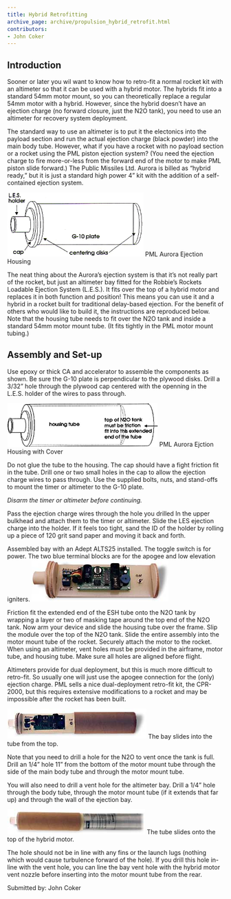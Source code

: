 ```yaml
---
title: Hybrid Retrofitting
archive_page: archive/propulsion_hybrid_retrofit.html
contributors:
- John Coker
---
```

## Introduction
Sooner or later you wil want to know how to retro-fit a normal rocket kit with an altimeter so that it can be used with a hybrid motor. The hybrids fit into a standard 54mm motor mount, so you can theoretically replace a regular 54mm motor with a hybrid. However, since the hybrid doesn’t have an ejection charge (no forward closure, just the N2O tank), you need to use an altimeter for recovery system deployment.

The standard way to use an altimeter is to put it the electonics into the payload section and run the actual ejection charge (black powder) into the main body tube. However, what if you have a rocket with no payload section or a rocket using the PML piston ejection system? (You need the ejection charge to fire more-or-less from the forward end of the motor to make PML piston slide forward.) The Public Missiles Ltd. Aurora is billed as “hybrid ready,” but it is just a standard high power 4” kit with the addition of a self-contained ejection system.

![](/images/propulsion_hybrid1.gif)
PML Aurora Ejection Housing

The neat thing about the Aurora’s ejection system is that it’s not really part of the rocket, but just an altimeter bay fitted for the Robbie’s Rockets Loadable Ejection System (L.E.S.). It fits over the top of a hybrid motor and replaces it in both function and position! This means you can use it and a hybrid in a rocket built for traditional delay-based ejection. For the benefit of others who would like to build it, the instructions are reproduced below. Note that the housing tube needs to fit over the N2O tank and inside a standard 54mm motor mount tube. (It fits tightly in the PML motor mount tubing.)

## Assembly and Set-up

Use epoxy or thick CA and accelerator to assemble the components as shown. Be sure the G-10 plate is perpendicular to the plywood disks. Drill a 3/32” hole through the plywood cap centered with the openning in the L.E.S. holder of the wires to pass through.

![](/images/propulsion_hybrid2.gif)
PML Aurora Ejction Housing with Cover

Do not glue the tube to the housing. The cap should have a fight friction fit in the tube. Drill one or two small holes in the cap to allow the ejection charge wires to pass through. Use the supplied bolts, nuts, and stand-offs to mount the timer or altimeter to the G-10 plate.

_Disarm the timer or altimeter before continuing._

Pass the ejection charge wires through the hole you drilled In the upper bulkhead and attach them to the timer or altimeter. Slide the LES ejection charge into the holder. If it feels too tight, sand the ID of the holder by rolling up a piece of 120 grit sand paper and moving it back and forth.

Assembled bay with an Adept ALTS25 installed. The toggle switch is for power. The two blue terminal blocks are for the apogee and low elevation igniters. ![](/images/propulsion_hybrid3.jpg)

Friction fit the extended end of the ESH tube onto the N2O tank by wrapping a layer or two of masking tape around the top end of the N2O tank. Now arm your device and slide the housing tube over the frame. Slip the module over the top of the N2O tank. Slide the entire assembly into the motor mount tube of the rocket. Securely attach the motor to the rocket. When using an altimeter, vent holes must be provided in the airframe, motor tube, and housing tube. Make sure all holes are aligned before flight.

Altimeters provide for dual deployment, but this is much more difficult to retro-fit. So usually one will just use the apogee connection for the (only) ejection charge. PML sells a nice dual-deployment retro-fit kit, the CPR-2000, but this requires extensive modifications to a rocket and may be impossible after the rocket has been built.

![](/images/propulsion_hybrid4.jpg)
The bay slides into the tube from the top.

Note that you need to drill a hole for the N2O to vent once the tank is full. Drill an 1/4” hole 11” from the bottom of the motor mount tube through the side of the main body tube and through the motor mount tube.

You will also need to drill a vent hole for the altimeter bay. Drill a 1/4” hole through the body tube, through the motor mount tube (if it extends that far up) and through the wall of the ejection bay.

![](/images/propulsion_hybrid5.jpg)
The tube slides onto the top of the hybrid motor.

The hole should not be in line with any fins or the launch lugs (nothing which would cause turbulence forward of the hole). If you drill this hole in-line with the vent hole, you can line the bay vent hole with the hybrid motor vent nozzle before inserting into the motor mount tube from the rear.

Submitted by: John Coker

